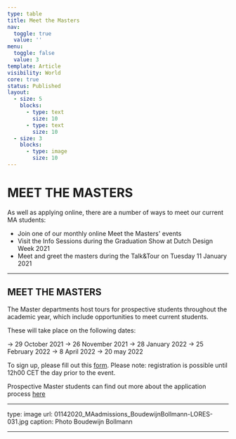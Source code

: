 ```yaml
---
type: table
title: Meet the Masters
nav:
  toggle: true
  value: ''
menu:
  toggle: false
  value: 3
template: Article
visibility: World
core: true
status: Published
layout:
  - size: 5
    blocks:
      - type: text
        size: 10
      - type: text
        size: 10
  - size: 3
    blocks:
      - type: image
        size: 10
---
```


# MEET THE MASTERS

As well as applying online, there are a number of ways to meet our current MA students:  

 - Join one of our monthly online Meet the Masters' events 
 - Visit the Info Sessions during the Graduation Show at Dutch Design Week 2021 
 - Meet and greet the masters during the Talk&Tour on Tuesday 11 January 2021

---

## MEET THE MASTERS

The Master departments host tours for prospective students throughout the academic year, which include opportunities to meet current students.

These will take place on the following dates:

→ 29 October 2021
→ 26 November 2021
→ 28 January 2022
→ 25 February 2022
→ 8 April 2022
→ 20 may 2022

To sign up, please fill out this [form](https://forms.office.com/Pages/ResponsePage.aspx?id=JP0cLFxinkix_I90WDDqZyWpNj8jKSBCgGAjjNANzThUODFUUTBRRzRBUFVRMlBSS0c4S0FSN1Y2MS4u). Please note: registration is possible until 12h00 CET the day prior to the event.

Prospective Master students can find out more about the application process [here](https://www.designacademy.nl/p/study-at-dae/how-to-apply/master-admissions)

---

type: image
url: 01142020_MAadmissions_BoudewijnBollmann-LORES-031.jpg
caption: Photo Boudewijn Bollmann

---
